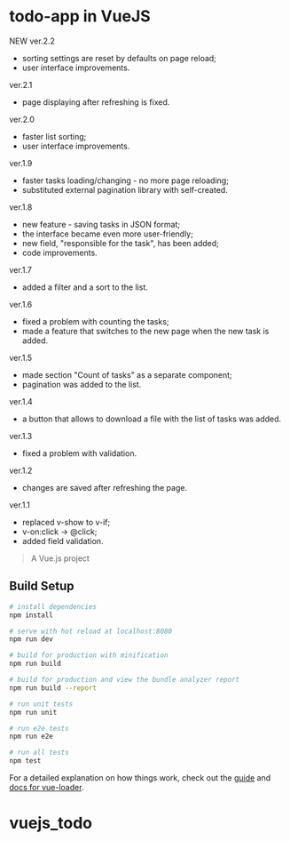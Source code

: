 # todo-app in VueJS

NEW ver.2.2

- sorting settings are reset by defaults on page reload;
- user interface improvements.

ver.2.1

- page displaying after refreshing is fixed.

ver.2.0

- faster list sorting;
- user interface improvements.

ver.1.9

- faster tasks loading/changing - no more page reloading;
- substituted external pagination library with self-created.

ver.1.8

- new feature - saving tasks in JSON format;
- the interface became even more user-friendly;
- new field, "responsible for the task", has been added;
- code improvements.

ver.1.7

- added a filter and a sort to the list.

ver.1.6

- fixed a problem with counting the tasks;
- made a feature that switches to the new page when the new task is added.

ver.1.5

- made section "Count of tasks" as a separate component;
- pagination was added to the list.

ver.1.4

- a button that allows to download a file with the list of tasks was added.

ver.1.3

- fixed a problem with validation.

ver.1.2

- changes are saved after refreshing the page.

ver.1.1

- replaced v-show to v-if;
- v-on:click -> @click;
- added field validation.

> A Vue.js project

## Build Setup

```bash
# install dependencies
npm install

# serve with hot reload at localhost:8080
npm run dev

# build for production with minification
npm run build

# build for production and view the bundle analyzer report
npm run build --report

# run unit tests
npm run unit

# run e2e tests
npm run e2e

# run all tests
npm test
```

For a detailed explanation on how things work, check out the [guide](http://vuejs-templates.github.io/webpack/) and [docs for vue-loader](http://vuejs.github.io/vue-loader).

# vuejs_todo

```

```
